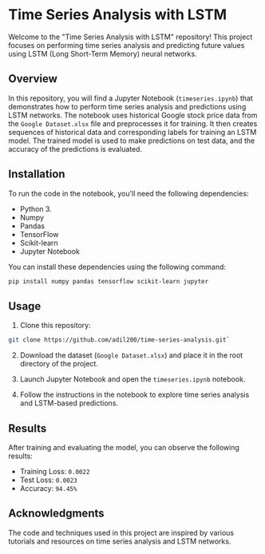 
# Time Series Analysis with LSTM
Welcome to the "Time Series Analysis with LSTM" repository! This project focuses on performing time series analysis and predicting future values using LSTM (Long Short-Term Memory) neural networks.

## Overview

In this repository, you will find a Jupyter Notebook (`timeseries.ipynb`) that demonstrates how to perform time series analysis and predictions using LSTM networks. The notebook uses historical Google stock price data from the `Google Dataset.xlsx` file and preprocesses it for training. It then creates sequences of historical data and corresponding labels for training an LSTM model. The trained model is used to make predictions on test data, and the accuracy of the predictions is evaluated.

## Installation

To run the code in the notebook, you'll need the following dependencies:

- Python 3.
- Numpy
- Pandas
- TensorFlow
- Scikit-learn
- Jupyter Notebook

You can install these dependencies using the following command:

```bash
pip install numpy pandas tensorflow scikit-learn jupyter
```
## Usage

1.  Clone this repository:
```bash
git clone https://github.com/adil200/time-series-analysis.git` 
```
2.  Download the dataset (`Google Dataset.xlsx`) and place it in the root directory of the project.
    
3.  Launch Jupyter Notebook and open the `timeseries.ipynb` notebook.
    
4.  Follow the instructions in the notebook to explore time series analysis and LSTM-based predictions.
    

## Results

After training and evaluating the model, you can observe the following results:

-   Training Loss: `0.0022`
-   Test Loss: `0.0023`
-   Accuracy: `94.45%`

## Acknowledgments

The code and techniques used in this project are inspired by various tutorials and resources on time series analysis and LSTM networks.
